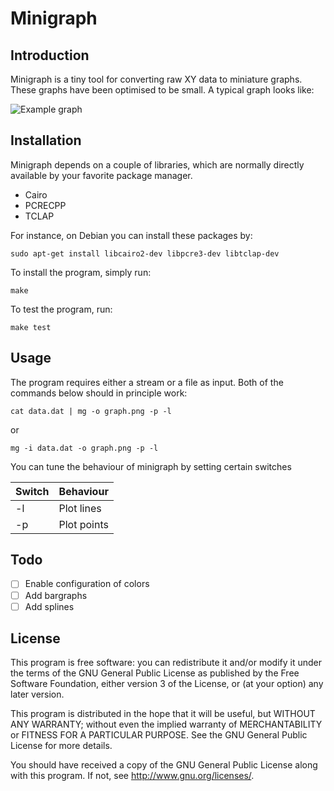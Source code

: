 # Minigraph

## Introduction
Minigraph is a tiny tool for converting raw XY data to miniature graphs. 
These graphs have been optimised to be small. A typical graph looks like:

![Example graph](https://github.com/ifilot/minigraph/blob/master/tex/img/example_graph.png "Example graph")

## Installation
Minigraph depends on a couple of libraries, which are normally directly available
by your favorite package manager.


* Cairo
* PCRECPP
* TCLAP

For instance, on Debian you can install these packages by:
```
sudo apt-get install libcairo2-dev libpcre3-dev libtclap-dev
```

To install the program, simply run:
```
make
```

To test the program, run:
```
make test
```

## Usage
The program requires either a stream or a file as input. Both of the commands
below should in principle work:
```
cat data.dat | mg -o graph.png -p -l
```
or
```
mg -i data.dat -o graph.png -p -l
```

You can tune the behaviour of minigraph by setting certain switches

Switch        | Behaviour
------------- | -------------
-l            | Plot lines
-p            | Plot points

## Todo
- [ ] Enable configuration of colors
- [ ] Add bargraphs
- [ ] Add splines

## License
This program is free software: you can redistribute it and/or modify
it under the terms of the GNU General Public License as published by
the Free Software Foundation, either version 3 of the License, or
(at your option) any later version.

This program is distributed in the hope that it will be useful,
but WITHOUT ANY WARRANTY; without even the implied warranty of
MERCHANTABILITY or FITNESS FOR A PARTICULAR PURPOSE.  See the
GNU General Public License for more details.

You should have received a copy of the GNU General Public License
along with this program.  If not, see <http://www.gnu.org/licenses/>.
